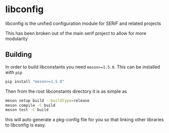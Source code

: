 # libconfig

libconfig is the unified configuration module for SERiF and related projects

This has been broken out of the main serif project to allow for more modularity

## Building
In order to build libconstants you need `meson>=1.5.0`. This can be installed with `pip`

```bash
pip install "meson>=1.5.0"
```

Then from the root libconstants directory it is as simple as

```bash
meson setup build --buildtype=release
meson compile -C build
meson test -C build
```

this will auto generate a pkg-config file for you so that linking other libraries to libconfig is easy.

